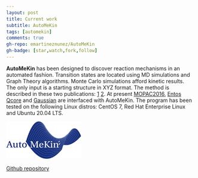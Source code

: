 ```yaml
---
layout: post
title: Current work
subtitle: AutoMeKin
tags: [automekin]
comments: true
gh-repo: emartineznunez/AutoMeKin
gh-badge: [star,watch,fork,follow]
---
```


**AutoMeKin** has been designed to discover reaction mechanisms in an automated fashion. Transition states are located using MD simulations and Graph Theory algorithms. Monte Carlo simulations afford kinetic results. The only input is a starting structure in XYZ format. The method is described in these two publications: [1](https://onlinelibrary.wiley.com/doi/abs/10.1002/jcc.23790) [2](https://pubs.rsc.org/en/content/articlelanding/2015/cp/c5cp02175h#!divAbstract). At present [MOPAC2016](https://github.com/openmopac/mopac), [Entos Qcore](https://software.entos.ai/qcore/documentation/) and [Gaussian](https://gaussian.com/) are interfaced with AutoMeKin. The program has been tested on the following Linux distros: CentOS 7, Red Hat Enterprise Linux and Ubuntu 20.04 LTS.

<p align="left">
   <img src="https://raw.githubusercontent.com/emartineznunez/AutoMeKin/main/logo.png" alt="alt text" width="200" height="100">
</p>

[Github repository](https://github.com/emartineznunez/AutoMeKin)
